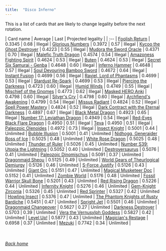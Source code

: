 ```yaml
---
title:  "Disco Inferno"
---
```


This is a list of cards that are likely to change legality before the next rotation.

| Card name | Average | Last | Projected legality |
| :-- |
[Foolish Return](https://db.ygoprodeck.com/card/?search=Foolish%20Return) | 0.3345 | 0.68 | Illegal |
[Glorious Numbers](https://db.ygoprodeck.com/card/?search=Glorious%20Numbers) | 0.3972 | 0.57 | Illegal |
[Kycoo the Ghost Destroyer](https://db.ygoprodeck.com/card/?search=Kycoo%20the%20Ghost%20Destroyer) | 0.4223 | 0.55 | Illegal |
[Mudora the Sword Oracle](https://db.ygoprodeck.com/card/?search=Mudora%20the%20Sword%20Oracle) | 0.4371 | 0.70 | Illegal |
[Malefic Truth Dragon](https://db.ygoprodeck.com/card/?search=Malefic%20Truth%20Dragon) | 0.4574 | 0.54 | Illegal |
[Amazoness Fighting Spirit](https://db.ygoprodeck.com/card/?search=Amazoness%20Fighting%20Spirit) | 0.4624 | 0.53 | Illegal |
[Buten](https://db.ygoprodeck.com/card/?search=Buten) | 0.4624 | 0.53 | Illegal |
[Secret Six Samurai - Genba](https://db.ygoprodeck.com/card/?search=Secret%20Six%20Samurai%20-%20Genba) | 0.4648 | 0.60 | Illegal |
[Inferno Hammer](https://db.ygoprodeck.com/card/?search=Inferno%20Hammer) | 0.4648 | 0.57 | Illegal |
[Soul Devouring Bamboo Sword](https://db.ygoprodeck.com/card/?search=Soul%20Devouring%20Bamboo%20Sword) | 0.4672 | 0.64 | Illegal |
[Instant Fusion](https://db.ygoprodeck.com/card/?search=Instant%20Fusion) | 0.4699 | 0.56 | Illegal |
[Raviel, Lord of Phantasms](https://db.ygoprodeck.com/card/?search=Raviel,%20Lord%20of%20Phantasms) | 0.4699 | 0.53 | Illegal |
[Stardust Re-Spark](https://db.ygoprodeck.com/card/?search=Stardust%20Re-Spark) | 0.4699 | 0.53 | Illegal |
[Piercing the Darkness](https://db.ygoprodeck.com/card/?search=Piercing%20the%20Darkness) | 0.4723 | 0.60 | Illegal |
[Humid Winds](https://db.ygoprodeck.com/card/?search=Humid%20Winds) | 0.4749 | 0.55 | Illegal |
[Mischief of the Gnomes](https://db.ygoprodeck.com/card/?search=Mischief%20of%20the%20Gnomes) | 0.4773 | 0.62 | Illegal |
[Masked HERO Anki](https://db.ygoprodeck.com/card/?search=Masked%20HERO%20Anki) | 0.4798 | 0.60 | Illegal |
[Silver's Cry](https://db.ygoprodeck.com/card/?search=Silver's%20Cry) | 0.4798 | 0.60 | Illegal |
[Archfiend's Awakening](https://db.ygoprodeck.com/card/?search=Archfiend's%20Awakening) | 0.4799 | 0.54 | Illegal |
[Missus Radiant](https://db.ygoprodeck.com/card/?search=Missus%20Radiant) | 0.4824 | 0.52 | Illegal |
[Spell Power Mastery](https://db.ygoprodeck.com/card/?search=Spell%20Power%20Mastery) | 0.4824 | 0.52 | Illegal |
[Dark Contract with the Eternal Darkness](https://db.ygoprodeck.com/card/?search=Dark%20Contract%20with%20the%20Eternal%20Darkness) | 0.4897 | 0.67 | Illegal |
[Black Metal Dragon](https://db.ygoprodeck.com/card/?search=Black%20Metal%20Dragon) | 0.4923 | 0.65 | Illegal |
[Number 17: Leviathan Dragon](https://db.ygoprodeck.com/card/?search=Number%2017:%20Leviathan%20Dragon) | 0.4949 | 0.54 | Illegal |
[Red-Eyes Black Flare Dragon](https://db.ygoprodeck.com/card/?search=Red-Eyes%20Black%20Flare%20Dragon) | 0.4950 | 0.51 | Illegal |
[Teva](https://db.ygoprodeck.com/card/?search=Teva) | 0.4950 | 0.51 | Illegal |
[Paleozoic Olenoides](https://db.ygoprodeck.com/card/?search=Paleozoic%20Olenoides) | 0.4972 | 0.73 | Illegal |
[Insect Knight](https://db.ygoprodeck.com/card/?search=Insect%20Knight) | 0.5001 | 0.44 | Unlimited |
[Bubble Illusion](https://db.ygoprodeck.com/card/?search=Bubble%20Illusion) | 0.5001 | 0.41 | Unlimited |
[Nidhogg, Generaider Boss of Ice](https://db.ygoprodeck.com/card/?search=Nidhogg,%20Generaider%20Boss%20of%20Ice) | 0.5025 | 0.48 | Unlimited |
[White Rose Dragon](https://db.ygoprodeck.com/card/?search=White%20Rose%20Dragon) | 0.5025 | 0.48 | Unlimited |
[Thunder of Ruler](https://db.ygoprodeck.com/card/?search=Thunder%20of%20Ruler) | 0.5026 | 0.45 | Unlimited |
[Number S39: Utopia the Lightning](https://db.ygoprodeck.com/card/?search=Number%20S39:%20Utopia%20the%20Lightning) | 0.5052 | 0.40 | Unlimited |
[Destroyersaurus](https://db.ygoprodeck.com/card/?search=Destroyersaurus) | 0.5076 | 0.41 | Unlimited |
[Paleozoic Dinomischus](https://db.ygoprodeck.com/card/?search=Paleozoic%20Dinomischus) | 0.5091 | 0.37 | Unlimited |
[Dragonmaid Sheou](https://db.ygoprodeck.com/card/?search=Dragonmaid%20Sheou) | 0.5125 | 0.49 | Unlimited |
[World Gears of Theurlogical Demiurgy](https://db.ygoprodeck.com/card/?search=World%20Gears%20of%20Theurlogical%20Demiurgy) | 0.5126 | 0.46 | Unlimited |
[S-Force Justify](https://db.ygoprodeck.com/card/?search=S-Force%20Justify) | 0.5126 | 0.43 | Unlimited |
[Giant Orc](https://db.ygoprodeck.com/card/?search=Giant%20Orc) | 0.5151 | 0.47 | Unlimited |
[Magical Musketeer Doc](https://db.ygoprodeck.com/card/?search=Magical%20Musketeer%20Doc) | 0.5152 | 0.41 | Unlimited |
[Zombie World](https://db.ygoprodeck.com/card/?search=Zombie%20World) | 0.5176 | 0.48 | Unlimited |
[Fossil Warrior Skull Bone](https://db.ygoprodeck.com/card/?search=Fossil%20Warrior%20Skull%20Bone) | 0.5201 | 0.43 | Unlimited |
[Red Rising Dragon](https://db.ygoprodeck.com/card/?search=Red%20Rising%20Dragon) | 0.5226 | 0.44 | Unlimited |
[Infernity Knight](https://db.ygoprodeck.com/card/?search=Infernity%20Knight) | 0.5276 | 0.46 | Unlimited |
[Gem-Knight Zirconia](https://db.ygoprodeck.com/card/?search=Gem-Knight%20Zirconia) | 0.5326 | 0.45 | Unlimited |
[Red Sprinter](https://db.ygoprodeck.com/card/?search=Red%20Sprinter) | 0.5327 | 0.42 | Unlimited |
[Howling Insect](https://db.ygoprodeck.com/card/?search=Howling%20Insect) | 0.5376 | 0.47 | Unlimited |
[The Phantom Knights of Rusty Bardiche](https://db.ygoprodeck.com/card/?search=The%20Phantom%20Knights%20of%20Rusty%20Bardiche) | 0.5451 | 0.47 | Unlimited |
[Spright Jet](https://db.ygoprodeck.com/card/?search=Spright%20Jet) | 0.5501 | 0.46 | Unlimited |
[Dragonmaid Changeover](https://db.ygoprodeck.com/card/?search=Dragonmaid%20Changeover) | 0.5627 | 0.27 | Unlimited |
[Darkness Destroyer](https://db.ygoprodeck.com/card/?search=Darkness%20Destroyer) | 0.5703 | 0.39 | Unlimited |
[Vera the Vernusylph Goddess](https://db.ygoprodeck.com/card/?search=Vera%20the%20Vernusylph%20Goddess) | 0.5827 | 0.42 | Unlimited |
[Level Up!](https://db.ygoprodeck.com/card/?search=Level%20Up!) | 0.5877 | 0.43 | Unlimited |
[Magician's Restage](https://db.ygoprodeck.com/card/?search=Magician's%20Restage) | 0.6958 | 0.37 | Unlimited |
[Mezuki](https://db.ygoprodeck.com/card/?search=Mezuki) | 0.7742 | 0.34 | Unlimited |

<br>

###### [Back home](index)